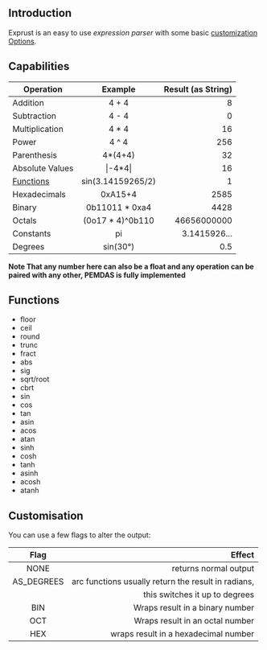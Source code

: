 ## Introduction

Exprust is an easy to use *expression parser* with some basic [customization Options](#Customisation).

## Capabilities

| Operation       		 | Example 		    | Result (as String) |
|------------------------|:----------------:|-------------------:|
| Addition        		 | 4 + 4   		    | 8 				 |
| Subtraction     		 | 4 - 4   		    | 0                  |
| Multiplication  		 | 4 * 4   		    | 16                 |
| Power					 | 4 ^ 4   		    | 256				 |
| Parenthesis			 | 4*(4+4) 		    | 32				 |
| Absolute Values 		 | \|-4*4\|		    | 16				 |
| [Functions](#Functions)| sin(3.14159265/2)| 1				 	 |
| Hexadecimals			 | 0xA15+4 		    | 2585 			     |
| Binary 				 | 0b11011 * 0xa4   | 4428 			     |
| Octals				 | (0o17 * 4)^0b110 | 46656000000        |
| Constants 			 | pi 			    | 3.1415926...       |
| Degrees				 | sin(30°) 		| 0.5 				 |

**Note That any number here can also be a float and any operation can be paired with any other, PEMDAS is fully implemented**

## Functions

* floor
* ceil
* round
* trunc
* fract
* abs
* sig
* sqrt/root
* cbrt
* sin
* cos
* tan
* asin
* acos
* atan
* sinh
* cosh
* tanh
* asinh
* acosh
* atanh

## Customisation

You can use a few flags to alter the output:

| Flag       | Effect 			       |
|:----------:|------------------------:|
| NONE       | returns normal output   |
| AS_DEGREES | arc functions usually return the result in radians, |
|			 |	 this switches it up to degrees |
| BIN 		 | Wraps result in a binary number |
| OCT 		 | Wraps result in an octal number |
| HEX        | wraps result in a hexadecimal number |